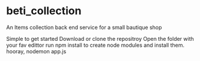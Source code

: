 # beti_collection
An Items collection back end service for a small bautique shop

Simple to get started
Download or clone the repositroy
Open the folder with your fav edittor
run npm install to create node modules and install them.
hooray, nodemon app.js 
